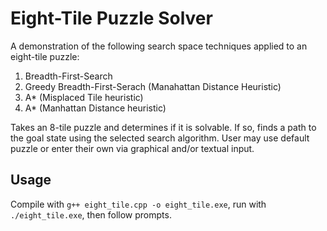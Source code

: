 # Eight-Tile Puzzle Solver
A demonstration of the following search space techniques applied to an eight-tile puzzle:
1. Breadth-First-Search
2. Greedy Breadth-First-Serach (Manahattan Distance Heuristic)
3. A* (Misplaced Tile heuristic)
4. A* (Manhattan Distance heuristic)

Takes an 8-tile puzzle and determines if it is solvable. If so, finds a path to the goal state using the selected search algorithm. User may use default puzzle or enter their own via graphical and/or textual input.

## Usage
Compile with `g++ eight_tile.cpp -o eight_tile.exe`, run with `./eight_tile.exe`, then follow prompts.
